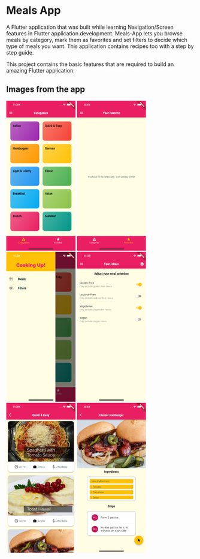 # Meals App

A Flutter application that was built while learning Navigation/Screen features in Flutter application development. Meals-App lets you browse meals by category, mark them as favorites and set filters to decide which type of meals you want. This application contains recipes too with a step by step guide.

This project contains the basic features that are required to build an amazing Flutter application.

## Images from the app

<img src="./assets/images/foto1.png" height="400" alt="Screenshot"/>   <img src="./assets/images/foto6.png" height="400" alt="Screenshot"/>   <img src="./assets/images/foto2.png" height="400" alt="Screenshot"/>   <img src="./assets/images/foto3.png" height="400" alt="Screenshot"/>   <img src="./assets/images/foto4.png" height="400" alt="Screenshot"/>   <img src="./assets/images/foto5.png" height="400" alt="Screenshot"/>